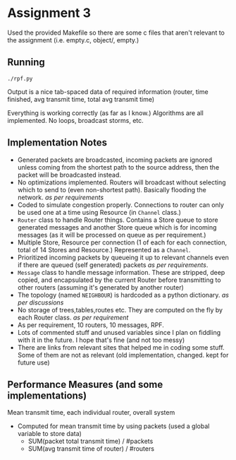# Assignment 3
Used the provided Makefile so there are some c files that aren't relevant to the assignment (i.e. empty.c, object/, empty.)

## Running

`./rpf.py`

Output is a nice tab-spaced data of required information (router, time finished, avg transmit time, total avg transmit time)

Everything is working correctly (as far as I know.) Algorithms are all implemented. No loops, broadcast storms, etc.

## Implementation Notes
* Generated packets are broadcasted, incoming packets are ignored unless coming from the shortest path to the source address, then the packet will be broadcasted instead.
* No optimizations implemented. Routers will broadcast without selecting which to send to (even non-shortest path). Basically flooding the network. *as per requirements*
* Coded to simulate congestion properly. Connections to router can only be used one at a time using Resource (in `Channel` class.)
* `Router` class to handle Router things. Contains a Store queue to store generated messages and another Store queue which is for incoming messages (as it will be processed on queue as per requirement.)
* Multiple Store, Resource per connection (1 of each for each connection, total of 14 Stores and Resource.) Represented as a `Channel`.
* Prioritized incoming packets by queueing it up to relevant channels even if there are queued (self generated) packets *as per requirements*.
* `Message` class to handle message information. These are stripped, deep copied, and encapsulated by the current Router before transmitting to other routers (assuming it's generated by another router)
* The topology (named `NEIGHBOUR`) is hardcoded as a python dictionary. *as per discussions*
* No storage of trees,tables,routes etc. They are computed on the fly by each Router class. *as per requirement*
* As per requirement, 10 routers, 10 messages, RPF.
* Lots of commented stuff and unused variables since I plan on fiddling with it in the future. I hope that's fine (and not too messy)
* There are links from relevant sites that helped me in coding some stuff. Some of them are not as relevant (old implementation, changed. kept for future use) 

## Performance Measures (and some implementations)
Mean transmit time, each individual router, overall system
* Computed for mean transmit time by using packets (used a global variable to store data)
  * SUM(packet total transmit time) / #packets
  * SUM(avg transmit time of router) / #routers
